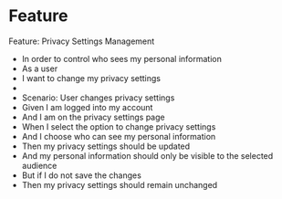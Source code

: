 # Feature

Feature: Privacy Settings Management
*   In order to control who sees my personal information
*   As a user
*   I want to change my privacy settings
* 
* Scenario: User changes privacy settings
*   Given I am logged into my account
*   And I am on the privacy settings page
*   When I select the option to change privacy settings
*   And I choose who can see my personal information
*   Then my privacy settings should be updated
*   And my personal information should only be visible to the selected audience
*   But if I do not save the changes
*   Then my privacy settings should remain unchanged